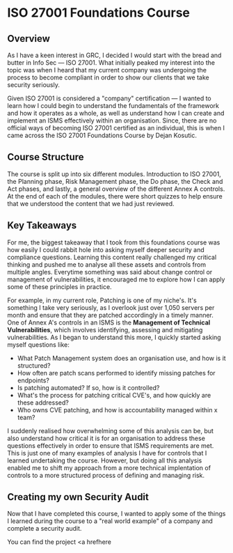 # ISO 27001 Foundations Course

## Overview

As I have a keen interest in GRC, I decided I would start with the bread and butter in Info Sec — ISO 27001. What initially peaked my interest into the topic was when I heard that my current company was undergoing the process to become compliant in order to show our clients that we take security seriously.

Given ISO 27001 is considered a "company" certification — I wanted to learn how I could begin to understand the fundamentals of the framework and how it operates as a whole, as well as understand how I can create and implement an ISMS effectively within an organisation. Since, there are no official ways of becoming ISO 27001 certified as an individual, this is when I came across the ISO 27001 Foundations Course by Dejan Kosutic. 

## Course Structure

The course is split up into six different modules. Introduction to ISO 27001, the Planning phase, Risk Management phase, the Do phase, the Check and Act phases, and lastly, a general overview of the different Annex A controls. At the end of each of the modules, there were short quizzes to help ensure that we understood the content that we had just reviewed.

## Key Takeaways

For me, the biggest takeaway that I took from this foundations course was how easily I could rabbit hole into asking myself deeper security and compliance questions. Learning this content really challenged my critical thinking and pushed me to analyse all these assets and controls from multiple angles. Everytime something was said about change control or management of vulnerabilities, it encouraged me to explore how I can apply some of these principles in practice. 

For example, in my current role, Patching is one of my niche's. It's something I take very seriously, as I overlook just over 1,050 servers per month and ensure that they are patched accordingly in a timely manner. One of Annex A's controls in an ISMS is the <b>Management of Technical Vulnerabilities</b>, which involves identifying, assessing and mitigating vulnerabilities. As I began to understand this more, I quickly started asking myself questions like:

- What Patch Management system does an organisation use, and how is it structured?
- How often are patch scans performed to identify missing patches for endpoints?
- Is patching automated? If so, how is it controlled?
- What's the process for patching critical CVE's, and how quickly are these addressed?
- Who owns CVE patching, and how is accountability managed within x team?

I suddenly realised how overwhelming some of this analysis can be, but also understand how critical it is for an organisation to address these questions effectively in order to ensure that ISMS requirements are met. This is just one of many examples of analysis I have for controls that I learned undertaking the course. However, but doing all this analysis enabled me to shift my approach from a more technical implentation of controls to a more structured process of defining and managing risk. 

## Creating my own Security Audit

Now that I have completed this course, I wanted to apply some of the things I learned during the course to a "real world example" of a company and complete a security audit.

You can find the project <a hrefhere



